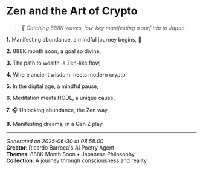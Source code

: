 # Zen and the Art of Crypto

> *🌊 Catching 888K waves, low-key manifesting a surf trip to Japan.*

**1.** Manifesting abundance, a mindful journey begins, 🌊


**2.** 888K month soon, a goal so divine,


**3.** The path to wealth, a Zen-like flow,


**4.** Where ancient wisdom meets modern crypto.


**5.** In the digital age, a mindful pause,


**6.** Meditation meets HODL, a unique cause,


**7.** 🎧 Unlocking abundance, the Zen way,


**8.** Manifesting dreams, in a Gen Z play.



---

*Generated on 2025-06-30 at 08:58:00*  
**Creator**: Ricardo Barroca's AI Poetry Agent  
**Themes**: 888K Month Soon • Japanese Philosophy  
**Collection**: A journey through consciousness and reality